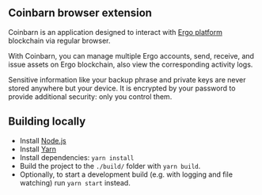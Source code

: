 ## Coinbarn browser extension

Coinbarn is an application designed to interact with [Ergo platform](https://ergoplatform.org) blockchain via regular browser.

With Coinbarn, you can manage multiple Ergo accounts, send, receive, and issue assets on Ergo blockchain, also view the corresponding activity logs.

Sensitive information like your backup phrase and private keys are never stored anywhere but your device. It is encrypted by your password to provide additional security: only you control them.

## Building locally

- Install [Node.js](https://nodejs.org)
- Install [Yarn](https://yarnpkg.com/en/docs/install)
- Install dependencies: `yarn install`
- Build the project to the `./build/` folder with `yarn build`.
- Optionally, to start a development build (e.g. with logging and file watching) run `yarn start` instead.
